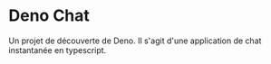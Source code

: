 # Deno Chat

Un projet de découverte de Deno. Il s'agit d'une application de chat instantanée en typescript.

